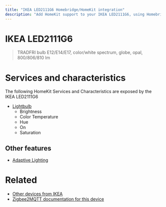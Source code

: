 ```yaml
---
title: "IKEA LED2111G6 Homebridge/HomeKit integration"
description: "Add HomeKit support to your IKEA LED2111G6, using Homebridge, Zigbee2MQTT and homebridge-z2m."
---
```

<!---
This file has been GENERATED using src/docgen/docgen.ts
DO NOT EDIT THIS FILE MANUALLY!
-->
# IKEA LED2111G6
> TRADFRI bulb E12/E14/E17, color/white spectrum, globe, opal, 800/806/810 lm


# Services and characteristics
The following HomeKit Services and Characteristics are exposed by
the IKEA LED2111G6

* [Lightbulb](../../light.md)
  * Brightness
  * Color Temperature
  * Hue
  * On
  * Saturation

## Other features
* [Adaptive Lighting](../../light.md)

# Related
* [Other devices from IKEA](../index.md#ikea)
* [Zigbee2MQTT documentation for this device](https://www.zigbee2mqtt.io/devices/LED2111G6.html)